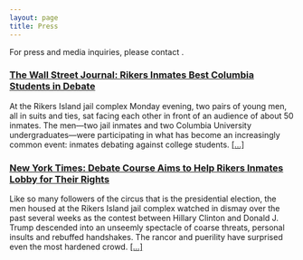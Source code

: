 ```yaml
---
layout: page
title: Press
---
```


For press and media inquiries, please contact <script type="text/javascript" language="javascript">
  <!-- // Generated by http://rumkin.com/tools/mailto_encoder
  ML=" giakl=b\".ep@omf:>cj</srdth";
  MI="D30JG:?68>325I=@>:H23<G24:GFH:73I:;G=C:BI9=G18A>:H23<G24:GFH:73I:;G=C:BI9=G1DE3A";
  OT="";
  for(j=0;j<MI.length;j++){
  OT+=ML.charAt(MI.charCodeAt(j)-48);
  }document.write(OT);
  // -->
</script>.

### [The Wall Street Journal: Rikers Inmates Best Columbia Students in Debate](http://www.wsj.com/articles/rikers-inmates-best-columbia-students-in-debate-1463447730)

At the Rikers Island jail complex Monday evening, two pairs of young men, all in suits and ties, sat facing each other in front of an audience of about 50 inmates. The men—two jail inmates and two Columbia University undergraduates—were participating in what has become an increasingly common event: inmates debating against college students. [[...]](http://www.wsj.com/articles/rikers-inmates-best-columbia-students-in-debate-1463447730)


### [New York Times: Debate Course Aims to Help Rikers Inmates Lobby for Their Rights](http://www.nytimes.com/2016/10/19/nyregion/debate-team-rikers-inmates.html)

Like so many followers of the circus that is the presidential election, the men housed at the Rikers Island jail complex watched in dismay over the past several weeks as the contest between Hillary Clinton and Donald J. Trump descended into an unseemly spectacle of coarse threats, personal insults and rebuffed handshakes. The rancor and puerility have surprised even the most hardened crowd. [[...]](http://www.nytimes.com/2016/10/19/nyregion/debate-team-rikers-inmates.html)
